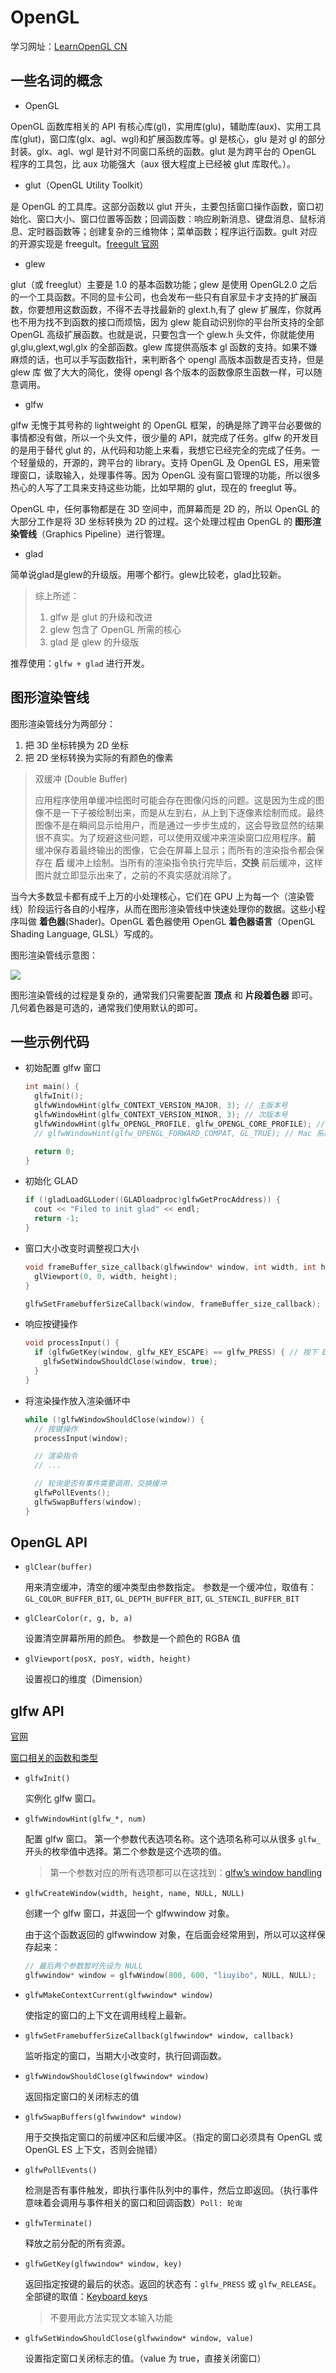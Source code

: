 # OpenGL

学习网址：[LearnOpenGL CN](https://learnopengl-cn.github.io/)

## 一些名词的概念

- OpenGL

OpenGL 函数库相关的 API 有核心库(gl)，实用库(glu)，辅助库(aux)、实用工具库(glut)，窗口库(glx、agl、wgl)和扩展函数库等。gl 是核心，glu 是对 gl 的部分封装。glx、agl、wgl 是针对不同窗口系统的函数。glut 是为跨平台的 OpenGL 程序的工具包，比 aux 功能强大（aux 很大程度上已经被 glut 库取代。）。

- glut（OpenGL Utility Toolkit）

是 OpenGL 的工具库。这部分函数以 glut 开头，主要包括窗口操作函数，窗口初始化、窗口大小、窗口位置等函数；回调函数：响应刷新消息、键盘消息、鼠标消息、定时器函数等；创建复杂的三维物体；菜单函数；程序运行函数。gult 对应的开源实现是 freegult。[freegult 官网](http://freeglut.sourceforge.net/)

- glew

glut（或 freeglut）主要是 1.0 的基本函数功能；glew 是使用 OpenGL2.0 之后的一个工具函数。不同的显卡公司，也会发布一些只有自家显卡才支持的扩展函数，你要想用这数函数，不得不去寻找最新的 glext.h,有了 glew 扩展库，你就再也不用为找不到函数的接口而烦恼，因为 glew 能自动识别你的平台所支持的全部 OpenGL 高级扩展函数。也就是说，只要包含一个 glew.h 头文件，你就能使用 gl,glu,glext,wgl,glx 的全部函数。glew 库提供高版本 gl 函数的支持。如果不嫌麻烦的话，也可以手写函数指针，来判断各个 opengl 高版本函数是否支持，但是 glew 库 做了大大的简化，使得 opengl 各个版本的函数像原生函数一样，可以随意调用。

- glfw

glfw 无愧于其号称的 lightweight 的 OpenGL 框架，的确是除了跨平台必要做的事情都没有做，所以一个头文件，很少量的 API，就完成了任务。glfw 的开发目的是用于替代 glut 的，从代码和功能上来看，我想它已经完全的完成了任务。一个轻量级的，开源的，跨平台的 library。支持 OpenGL 及 OpenGL ES，用来管理窗口，读取输入，处理事件等。因为 OpenGL 没有窗口管理的功能，所以很多热心的人写了工具来支持这些功能，比如早期的 glut，现在的 freeglut 等。

OpenGL 中，任何事物都是在 3D 空间中，而屏幕而是 2D 的，所以 OpenGL 的大部分工作是将 3D 坐标转换为 2D 的过程。这个处理过程由 OpenGL 的 **图形渲染管线**（Graphics Pipeline）进行管理。

- glad

简单说glad是glew的升级版。用哪个都行。glew比较老，glad比较新。

> 综上所述：
> 1. glfw 是 glut 的升级和改进
> 2. glew 包含了 OpenGL 所需的核心
> 3. glad 是 glew 的升级版

推荐使用：`glfw + glad` 进行开发。

## 图形渲染管线

图形渲染管线分为两部分：

1. 把 3D 坐标转换为 2D 坐标
2. 把 2D 坐标转换为实际的有颜色的像素

> 双缓冲 (Double Buffer)
>
> 应用程序使用单缓冲绘图时可能会存在图像闪烁的问题。这是因为生成的图像不是一下子被绘制出来，而是从左到右，从上到下逐像素绘制而成。最终图像不是在瞬间显示给用户，而是通过一步步生成的，这会导致显然的结果很不真实。为了规避这些问题，可以使用双缓冲来渲染窗口应用程序。**前** 缓冲保存着最终输出的图像，它会在屏幕上显示；而所有的渲染指令都会保存在 **后** 缓冲上绘制。当所有的渲染指令执行完毕后，**交换** 前后缓冲，这样图片就立即显示出来了，之前的不真实感就消除了。

当今大多数显卡都有成千上万的小处理核心，它们在 GPU 上为每一个（渲染管线）阶段运行各自的小程序，从而在图形渲染管线中快速处理你的数据。这些小程序叫做 **着色器**(Shader)。OpenGL 着色器使用 OpenGL **着色器语言**（OpenGL Shading Language, GLSL）写成的。

图形渲染管线示意图：

![](./public/pipeline.png)

图形渲染管线的过程是复杂的，通常我们只需要配置 **顶点** 和 **片段着色器** 即可。几何着色器是可选的，通常我们使用默认的即可。

## 一些示例代码

- 初始配置 glfw 窗口

  ```C++
  int main() {
    glfwInit();
    glfwWindowHint(glfw_CONTEXT_VERSION_MAJOR, 3); // 主版本号
    glfwWindowHint(glfw_CONTEXT_VERSION_MINOR, 3); // 次版本号
    glfwWindowHint(glfw_OPENGL_PROFILE, glfw_OPENGL_CORE_PROFILE); // 设置 OpenGL 的模式（核心模式 / 立即渲染模式）
    // glfwWindowHint(glfw_OPENGL_FORWARD_COMPAT, GL_TRUE); // Mac 系统需要添加这一行代码

    return 0;
  }
  ```

- 初始化 GLAD

  ```C++
  if (!gladLoadGLLoder((GLADloadproc)glfwGetProcAddress)) {
    cout << "Filed to init glad" << endl;
    return -1;
  }
  ```

- 窗口大小改变时调整视口大小

  ```C++
  void frameBuffer_size_callback(glfwwindow* window, int width, int height) {
    glViewport(0, 0, width, height);
  }

  glfwSetFramebufferSizeCallback(window, frameBuffer_size_callback);
  ```

- 响应按键操作

  ```C++
  void processInput() {
    if (glfwGetKey(window, glfw_KEY_ESCAPE) == glfw_PRESS) { // 按下 Esc，关闭窗口
      glfwSetWindowShouldClose(window, true);
    }
  }
  ```

- 将渲染操作放入渲染循环中

  ```C++
  while (!glfwWindowShouldClose(window)) {
    // 按键操作
    processInput(window);

    // 渲染指令
    // ...

    // 轮询是否有事件需要调用，交换缓冲
    glfwPollEvents();
    glfwSwapBuffers(window);
  }
  ```

## OpenGL API

- `glClear(buffer)`

  用来清空缓冲，清空的缓冲类型由参数指定。
  参数是一个缓冲位，取值有：`GL_COLOR_BUFFER_BIT`, `GL_DEPTH_BUFFER_BIT`, `GL_STENCIL_BUFFER_BIT`

- `glClearColor(r, g, b, a)`

  设置清空屏幕所用的颜色。
  参数是一个颜色的 RGBA 值

- `glViewport(posX, posY, width, height)`

  设置视口的维度（Dimension）

## glfw API

[官网](https://www.glfw.org/)

[窗口相关的函数和类型](https://www.glfw.org/docs/latest/group__window.html)

- `glfwInit()`

  实例化 glfw 窗口。

- `glfwWindowHint(glfw_*, num)`

  配置 glfw 窗口。
  第一个参数代表选项名称。这个选项名称可以从很多 `glfw_` 开头的枚举值中选择。第二个参数是这个选项的值。

  > 第一个参数对应的所有选项都可以在这找到：[glfw’s window handling](https://www.glfw.org/docs/latest/window.html#window_hints)

- `glfwCreateWindow(width, height, name, NULL, NULL)`

  创建一个 glfw 窗口，并返回一个 glfwwindow 对象。

  由于这个函数返回的 glfwwindow 对象，在后面会经常用到，所以可以这样保存起来：

  ```C++
  // 最后两个参数暂时先设为 NULL
  glfwwindow* window = glfwWindow(800, 600, "liuyibo", NULL, NULL);
  ```

- `glfwMakeContextCurrent(glfwwindow* window)`

  使指定的窗口的上下文在调用线程上最新。

- `glfwSetFramebufferSizeCallback(glfwwindow* window, callback)`

  监听指定的窗口，当期大小改变时，执行回调函数。

- `glfwWindowShouldClose(glfwwindow* window)`

  返回指定窗口的关闭标志的值

- `glfwSwapBuffers(glfwwindow* window)`

  用于交换指定窗口的前缓冲区和后缓冲区。（指定的窗口必须具有 OpenGL 或 OpenGL ES 上下文，否则会抛错）

- `glfwPollEvents()`

  检测是否有事件触发，即执行事件队列中的事件，然后立即返回。（执行事件意味着会调用与事件相关的窗口和回调函数）`Poll: 轮询`

- `glfwTerminate()`

  释放之前分配的所有资源。

- `glfwGetKey(glfwwindow* window, key)`

  返回指定按键的最后的状态。返回的状态有：`glfw_PRESS` 或 `glfw_RELEASE`。
  全部键的取值：[Keyboard keys](https://www.glfw.org/docs/latest/group__keys.html)

  > 不要用此方法实现文本输入功能

- `glfwSetWindowShouldClose(glfwwindow* window, value)`

  设置指定窗口关闭标志的值。（value 为 true，直接关闭窗口）
